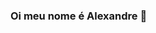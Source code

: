 ### Oi meu nome é Alexandre 👋

<!--
**Alezinhooow/Alezinhooow** is a ✨ _special_ ✨ repository because its `README.md` (this file) appears on your GitHub profile.

!![image](https://github.com/Alezinhooow/Alezinhooow/blob/main/af.jpg
![GitHub Stats](https://github-readme-stats.vercel.app/api?username=Alezinhooow&show_icons=true)
